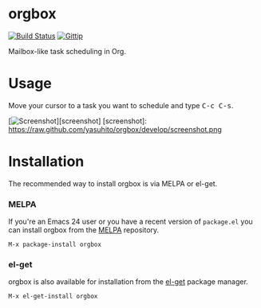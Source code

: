 orgbox
======
[![Build Status](http://img.shields.io/travis/yasuhito/orgbox/develop.svg)][travis]
[![Gittip](http://img.shields.io/gittip/yasuhito.svg)][gittip]

[travis]: http://travis-ci.org/yasuhito/orgbox
[gittip]: https://www.gittip.com/yasuhito/

Mailbox-like task scheduling in Org.


Usage
=====

Move your cursor to a task you want to schedule and type <kbd>C-c C-s</kbd>.

[![Screenshot](https://raw.github.com/yasuhito/orgbox/develop/screenshot.png)][screenshot]
[screenshot]: https://raw.github.com/yasuhito/orgbox/develop/screenshot.png


Installation
============

The recommended way to install orgbox is via MELPA or el-get.

### MELPA

If you're an Emacs 24 user or you have a recent version of
`package.el` you can install orgbox from the
[MELPA](http://melpa.milkbox.net) repository.

`M-x package-install orgbox`

### el-get

orgbox is also available for installation from the
[el-get](https://github.com/dimitri/el-get) package manager.

`M-x el-get-install orgbox`
